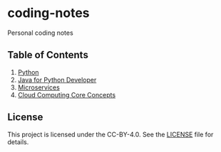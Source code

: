 # coding-notes

Personal coding notes

## Table of Contents

1. [Python](./src/python.md)
1. [Java for Python Developer](./src/java.md)
1. [Microservices](./src/microservices.md)
1. [Cloud Computing Core Concepts](./src/cloud-basics.md)

## License

This project is licensed under the CC-BY-4.0. See the [LICENSE](./LICENSE) file for details.
